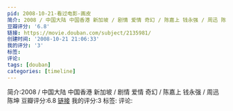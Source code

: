 ```yaml
---
pid: 2008-10-21-看过电影-画皮
简介: 2008 / 中国大陆 中国香港 新加坡 / 剧情 爱情 奇幻 / 陈嘉上 钱永强 / 周迅 陈坤
豆瓣评分: '6.8'
链接: https://movie.douban.com/subject/2135981/
创建时间: '2008-10-21 21:06:33'
我的评分: '3'
标签:
评论:
tags: [douban]
categories: [timeline]
---
```

简介:2008 / 中国大陆 中国香港 新加坡 / 剧情 爱情 奇幻 / 陈嘉上 钱永强 / 周迅 陈坤
豆瓣评分:6.8
[链接](https://movie.douban.com/subject/2135981/)
我的评分:3
标签:
评论:
